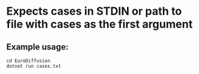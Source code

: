 # Expects cases in STDIN or path to file with cases as the first argument

## Example usage:
```
cd EuroDiffusion
dotnet run cases.txt
```